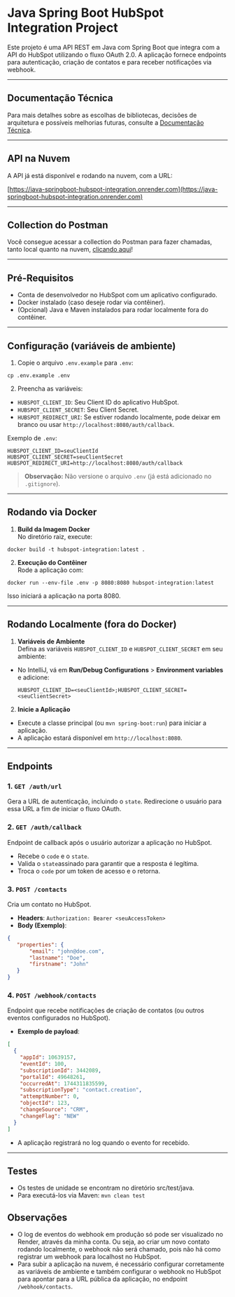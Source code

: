 # Java Spring Boot HubSpot Integration Project

Este projeto é uma API REST em Java com Spring Boot que integra com a API do HubSpot utilizando o fluxo OAuth 2.0. A aplicação fornece endpoints para autenticação, criação de contatos e para receber notificações via webhook.

---

## Documentação Técnica

Para mais detalhes sobre as escolhas de bibliotecas, decisões de arquitetura e possíveis melhorias futuras, consulte a [Documentação Técnica](DOCUMENTATION.md).

---

## API na Nuvem

A API já está disponível e rodando na nuvem, com a URL:

[https://java-springboot-hubspot-integration.onrender.com](https://java-springboot-hubspot-integration.onrender.com)

---

## Collection do Postman

Você consegue acessar a collection do Postman para fazer chamadas, tanto local quanto na nuvem, [clicando aqui](src/main/resources/postman/collections/HubSpotIntegration.postman_collection.json)!

---

## Pré-Requisitos

- Conta de desenvolvedor no HubSpot com um aplicativo configurado.
- Docker instalado (caso deseje rodar via contêiner).
- (Opcional) Java e Maven instalados para rodar localmente fora do contêiner.

---

## Configuração (variáveis de ambiente)

1. Copie o arquivo `.env.example` para `.env`:

```
cp .env.example .env
```

2. Preencha as variáveis:
- `HUBSPOT_CLIENT_ID`: Seu Client ID do aplicativo HubSpot.
- `HUBSPOT_CLIENT_SECRET`: Seu Client Secret.
- `HUBSPOT_REDIRECT_URI`: Se estiver rodando localmente, pode deixar em branco ou usar `http://localhost:8080/auth/callback`.

Exemplo de `.env`:

```
HUBSPOT_CLIENT_ID=seuClientId
HUBSPOT_CLIENT_SECRET=seuClientSecret
HUBSPOT_REDIRECT_URI=http://localhost:8080/auth/callback
```

> **Observação:** Não versione o arquivo `.env` (já está adicionado no `.gitignore`).

---

## Rodando via Docker

1. **Build da Imagem Docker**  
   No diretório raiz, execute:

```
docker build -t hubspot-integration:latest .
```

2. **Execução do Contêiner**  
   Rode a aplicação com:

```
docker run --env-file .env -p 8080:8080 hubspot-integration:latest
```

Isso iniciará a aplicação na porta 8080.

---

## Rodando Localmente (fora do Docker)

1. **Variáveis de Ambiente**  
   Defina as variáveis `HUBSPOT_CLIENT_ID` e `HUBSPOT_CLIENT_SECRET` em seu ambiente:
- No IntelliJ, vá em **Run/Debug Configurations** > **Environment variables** e adicione:
  ```
  HUBSPOT_CLIENT_ID=<seuClientId>;HUBSPOT_CLIENT_SECRET=<seuClientSecret>
  ```
  
2. **Inicie a Aplicação**
- Execute a classe principal (ou `mvn spring-boot:run`) para iniciar a aplicação.
- A aplicação estará disponível em `http://localhost:8080`.

---

## Endpoints

### 1. `GET /auth/url`
Gera a URL de autenticação, incluindo o `state`. Redirecione o usuário para essa URL a fim de iniciar o fluxo OAuth.

### 2. `GET /auth/callback`
Endpoint de callback após o usuário autorizar a aplicação no HubSpot.
- Recebe o `code` e o `state`.
- Valida o `state`assinado para garantir que a resposta é legítima.
- Troca o `code` por um token de acesso e o retorna.

### 3. `POST /contacts`
Cria um contato no HubSpot.
- **Headers**: `Authorization: Bearer <seuAccessToken>`
- **Body (Exemplo)**:
```json
{
   "properties": {
       "email": "john@doe.com",
       "lastname": "Doe",
       "firstname": "John"
   }
}
```

### 4. `POST /webhook/contacts`

Endpoint que recebe notificações de criação de contatos (ou outros eventos configurados no HubSpot).
- **Exemplo de payload**:

```json
[
  {
    "appId": 10639157,
    "eventId": 100,
    "subscriptionId": 3442089,
    "portalId": 49648261,
    "occurredAt": 1744311835599,
    "subscriptionType": "contact.creation",
    "attemptNumber": 0,
    "objectId": 123,
    "changeSource": "CRM",
    "changeFlag": "NEW"
  }
]
```

- A aplicação registrará no log quando o evento for recebido.

---

## Testes
- Os testes de unidade se encontram no diretório src/test/java.
- Para executá-los via Maven: `mvn clean test`

## Observações

- O log de eventos do webhook em produção só pode ser visualizado no Render, através da minha conta. Ou seja, ao criar um novo contato rodando localmente, o webhook não será chamado, pois não há como registrar um webhook para localhost no HubSpot.
- Para subir a aplicação na nuvem, é necessário configurar corretamente as variáveis de ambiente e também configurar o webhook no HubSpot para apontar para a URL pública da aplicação, no endpoint `/webhook/contacts`.
